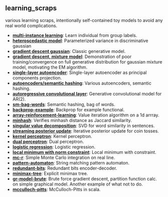learning_scraps
---

various learning scraps, intentionally self-contained toy models to avoid any real world complications.

* [**multi-instance learning**](https://github.com/redwrasse/multi-instance-learning): Learn individual from group labels.
* [**heteroscedastic model**](https://gist.github.com/redwrasse/1281b12a7012ad9e699842f2701eb8a9): Parameterized variance in discriminative gaussian
* [**gradient descent gaussian**](https://gist.github.com/redwrasse/310189d41dc3bab76ac5956e654286a8): Classic generative model. 
* [**gradient descent, mixture model**](https://gist.github.com/redwrasse/e46976d3fc2df7528742b6f55a79b315): Demonstration of poor training/convergence on full generative distribution for gaussian mixture model, motivating the EM algorithm.
* [**single-layer autoencoder**](https://github.com/redwrasse/autoencoders/blob/master/linear_ae_pca.py): Single-layer autoencoder as principal components projection.
* [**autoencoders/semantic hashing**](https://github.com/redwrasse/autoencoders): Various autoencoders, semantic hashing.
* [**autoregressive convolutional layer**](https://gist.github.com/redwrasse/9e91904fcd63511a1350af374b644396): Generative convolutional model for AR(2).
* [**sm-bag-words**](https://github.com/redwrasse/autoencoders/blob/master/bag_of_words_semantic_hashing.py): Semantic hashing, bag of words.
* [**backprop-example**](https://gist.github.com/redwrasse/54ce1fb6731b9bd688647f5b5e1f5dfc): Backprop for example functional.
* [**array-reinforcement-learning**](https://gist.github.com/redwrasse/dd5dd4924129d338b3a5ab6f6ac74d1b): Value iteration algorithm on a 1d arrray.
* [**minhash**](minhash/minhash.py): Verifies minhash distance as Jaccard similarity.
* [**singular value decomposition**](svdtext/svdtext.py): SVD for word similarity in sentences.
* [**streaming posterior update**](./posterior/cointoss.py): Iterative posterior update for coin tosses.
* [**kernel perceptron**](./kernel_perceptron/kernel_perceptron.py): Kernel perceptron.
* [**dual perceptron**](./dual_perceptron/dual_perceptron.py): Dual perceptron.
* [**logistic regression**](./log_reg/log_reg.py): Logistic regression.
* [**local minimum with norm constraint**](./local_min_constraint/local_min_constraint.py): Local minimum  with constraint.
* [**mc-r**](https://gist.github.com/redwrasse/04d4dad871f398a7df9ab15822ded5cf): Simple Monte Carlo integration on real line.
* [**pattern-automaton**](https://github.com/redwrasse/pattern-automaton): String matching pattern automaton.
* [**redundant-bits**](https://gist.github.com/redwrasse/29291e31c746cba8c4ca931869c0ca2c): Redundant bits encoder-decoder.
* [**minimax-tree**](https://gist.github.com/redwrasse/673542473187e56e3763ad65e5b5b370): Explicit minimax tree.
* [**gr-model-brute**](https://gist.github.com/redwrasse/c08ea0e9c40bbc1598ac7091423f1fe0): Brute force gradient descent, partition function calc. on simple graphical model. Another example of what not to do.
* [**mcculloch-pitts**](https://gist.github.com/redwrasse/a2e718408b467546ecf5105179261804): McCulloch-Pitts in scala.
